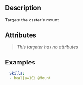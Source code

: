 ## Description
Targets the caster's mount


## Attributes
>*This targeter has no attributes*


## Examples
```yaml
  Skills:
  - heal{a=10} @Mount
```